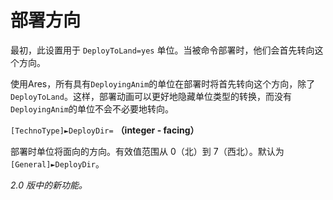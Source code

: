 # 部署方向

最初，此设置用于 `DeployToLand=yes` 单位。当被命令部署时，他们会首先转向这个方向。

使用Ares，所有具有`DeployingAnim`的单位在部署时将首先转向这个方向，除了`DeployToLand`。这样，部署动画可以更好地隐藏单位类型的转换，而没有`DeployingAnim`的单位不会不必要地转向。

`[TechnoType]►DeployDir=` **（integer - facing）**

部署时单位将面向的方向。有效值范围从 0（北）到 7（西北）。默认为 `[General]►DeployDir`。

*2.0 版中的新功能。*